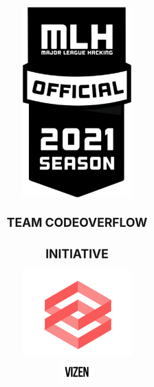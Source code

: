 <br/>
<p align="center">
    <a href="https://sulu.io/" target="_blank">
        <img width="50%" height="20%" src="mlh2.png" alt="Sulu logo">
    </a>
</p>
<h1 align="center"><b> TEAM CODEOVERFLOW </b></h1>
<h1 align="center"><b> INITIATIVE </b></h1>
<p align="center">
    <a href="https://sulu.io/" target="_blank">
        <img width="50%" height="20%" src="img.png" alt="Sulu logo">
    </a>
</p>
<p align="center">
    <a href="https://sulu.io/" target="_blank">
        <img width="15%" height="15%" src="v1.png" alt="Sulu logo">
    </a>
</p>



